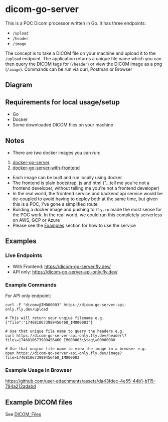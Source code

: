 # dicom-go-server

This is a POC Dicom processor written in Go. It has three endpoints:

- `/upload`
- `/header`
- `/image`

The concept is to take a DICOM file on your machine and upload it to the `/upload` endpoint. The application returns a unique file name which you can then query the DICOM tags for (`/header`) or view the DICOM image as a png (`/image`). Commands can be run via curl, Postman or Browser

## Diagram

## Requirements for local usage/setup

- Go
- Docker
- Some downloaded DICOM files on your machine

## Notes

- There are _two_ docker images you can run:

1. [docker-go-server](./docker_image/docker-go-server/)
2. [docker-go-server-with-frontend](./docker_image/dicom-go-server-with-frontend/)

- Each image can be built and run locally using docker
- The frontend is plain bootstrap, js and html ("...tell me you're not a frontend developer, without telling me you're not a frontend developer)
- In the real world, the frontend service and backend api service would be de-coupled to avoid having to deploy both at the same time, but given this is a POC, I've gone a simplified route
- Building a docker image and pushing to `fly.io` made the most sense for the POC work. In the real world, we could run this completely serverless on AWS, GCP or Azure
- Please see the [Examples](#examples) section for how to use the service

## Examples

### Live Endpoints

- With Frontend: https://dicom-go-server.fly.dev/
- API only: https://dicom-go-server-api-only.fly.dev/

### Example Commands

For API only endpoint:

```
curl -F "dicom=@IM000003" https://dicom-go-server-api-only.fly.dev/upload

# This will return your unqiue filename e.g.
{"file":"1746810673989456460_IM000003"}

# Use that unique file name to query the headers e.g.
curl https://dicom-go-server-api-only.fly.dev/header\?file\=1746810673989456460_IM000003\&tag\=00080080

# Use that unqiue file name to view the image in a browser e.g.
open https://dicom-go-server-api-only.fly.dev/image?file=1746810673989456460_IM000003
```

### Example Usage in Browser

https://github.com/user-attachments/assets/da43fdec-4e55-44b1-b115-794a212adabd


## Example DICOM files

See [DICOM_Files](./DICOM_Files/)
